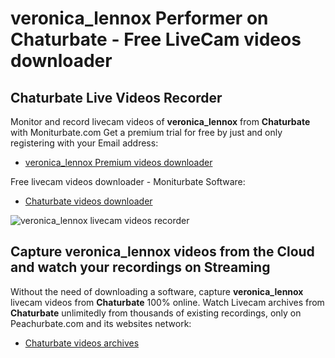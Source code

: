 # veronica_lennox Performer on Chaturbate - Free LiveCam videos downloader

## Chaturbate Live Videos Recorder

Monitor and record livecam videos of **veronica_lennox** from **Chaturbate** with Moniturbate.com
Get a premium trial for free by just and only registering with your Email address:
* [veronica_lennox Premium videos downloader](https://moniturbate.com/request-demo-licence-key.html)

Free livecam videos downloader - Moniturbate Software:
* [Chaturbate videos downloader](https://moniturbate.com/moniturbate-download-software.html)

![veronica_lennox livecam videos recorder](https://peachurnet.com/templates/moniturbate-software.png)


## Capture veronica_lennox videos from the Cloud and watch your recordings on Streaming

Without the need of downloading a software, capture **veronica_lennox** livecam videos from **Chaturbate** 100% online.
Watch Livecam archives from **Chaturbate** unlimitedly from thousands of existing recordings, only on Peachurbate.com and its websites network:
* [Chaturbate videos archives](https://peachurnet.com/)